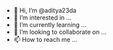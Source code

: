 - 👋 Hi, I’m @aditya23da
- 👀 I’m interested in ...
- 🌱 I’m currently learning ...
- 💞️ I’m looking to collaborate on ...
- 📫 How to reach me ...

<!---
aditya23da/aditya23da is a ✨ special ✨ repository because its `README.md` (this file) appears on your GitHub profile.
You can click the Preview link to take a look at your changes.
--->
